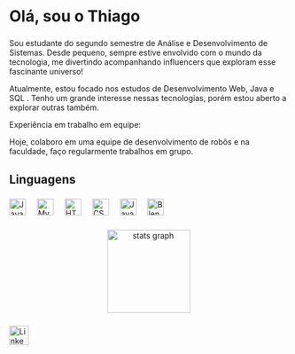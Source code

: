 
<h1 align="left">Olá, sou o Thiago</h1>

###

<p align="left">Sou estudante do segundo semestre de Análise e Desenvolvimento de Sistemas. Desde pequeno, sempre estive envolvido com o mundo da tecnologia, me divertindo acompanhando influencers que exploram esse fascinante universo! 

Atualmente, estou focado nos estudos de Desenvolvimento Web, Java e SQL . Tenho um grande interesse nessas tecnologias, porém estou aberto a explorar outras também.

Experiência em trabalho em equipe:

Hoje, colaboro em uma equipe de desenvolvimento de robôs e na faculdade, faço regularmente trabalhos em grupo.</p>


###

<h2 align="left">Linguagens</h2>

###
<div align="left">
  <img src="https://cdn.jsdelivr.net/gh/devicons/devicon/icons/java/java-original.svg" height="30" alt="Java logo" />
  <img width="12" />
  <img src="https://cdn.jsdelivr.net/gh/devicons/devicon/icons/mysql/mysql-original.svg" height="30" alt="MySQL logo" />
  <img width="12" />
  <img src="https://cdn.jsdelivr.net/gh/devicons/devicon/icons/html5/html5-original.svg" height="30" alt="HTML5 logo" />
  <img width="12" />
  <img src="https://cdn.jsdelivr.net/gh/devicons/devicon/icons/css3/css3-original.svg" height="30" alt="CSS3 logo" />
  <img width="12" />
  <img src="https://cdn.jsdelivr.net/gh/devicons/devicon/icons/javascript/javascript-original.svg" height="30" alt="JavaScript logo" />
  <img width="12" />
  <img src="https://cdn.jsdelivr.net/gh/devicons/devicon/icons/blender/blender-original.svg" height="30" alt="Blender logo" />
</div>

###

###

<div align="center">
  <img src="https://github-readme-stats.vercel.app/api?username=Thiago5099&hide_title=false&hide_rank=false&show_icons=true&include_all_commits=true&count_private=true&disable_animations=false&theme=dark&locale=en&hide_border=false&custom_title=Java" height="150" alt="stats graph"  />
</div>

###

<div align="left">
<a href="https://www.linkedin.com/in/thiagovalenca" target="_blank">
  <img src="https://img.shields.io/badge/LinkedIn-0077B5?style=for-the-badge&logo=linkedin&logoColor=white" height="35" alt="LinkedIn Badge" />
</a>
</div>
